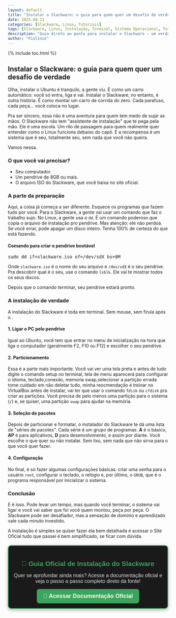 ```yaml
---
layout: default
title: "Instalar o Slackware: o guia para quem quer um desafio de verdade"
date: 2025-08-21
categories: [Slackware, Linux, Tutoriais]
tags: [Slackware, Linux, Instalação, Terminal, Sistema Operacional, Tutoriais]
description: "Guia direto ao ponto para instalar o Slackware — um verdadeiro rito de passagem para quem quer entender Linux debaixo do capô."
author: "Piolinux"
---
```


{% include toc.html %}

  <section class="post-content">
  
  
  
<h2>Instalar o Slackware: o guia para quem quer um desafio de verdade</h2>

<p>Olha, instalar o Ubuntu é tranquilo, a gente viu. É como um carro automático: você só entra, liga e vai. Instalar o Slackware, no entanto, é outra história. É como montar um carro de corrida do zero. Cada parafuso, cada peça... você coloca no lugar.</p>

<p>Pra ser sincero, essa não é uma aventura para quem tem medo de sujar as mãos. O Slackware não tem "assistente de instalação" que te pega pela mão. Ele é uma escola. Um rito de passagem para quem realmente quer entender como o Linux funciona debaixo do capô. E a recompensa é um sistema que é seu, totalmente seu, sem nada que você não queira.</p>

<p>Vamos nessa.</p>

<h3>O que você vai precisar?</h3>
<ul>
  <li>Seu computador.</li>
  <li>Um pendrive de 8GB ou mais.</li>
  <li>O arquivo ISO do Slackware, que você baixa no site oficial.</li>
</ul>

<h3>A parte da preparação</h3>
<p>Aqui, a coisa já começa a ser diferente. Esquece os programas que fazem tudo por você. Para o Slackware, a gente vai usar um comando que faz o trabalho sujo. No Linux, a gente usa o <code>dd</code>. É um comando poderoso que copia o arquivo de instalação pro pendrive. Mas atenção: ele não perdoa. Se você errar, pode apagar um disco inteiro. Tenha 100% de certeza do que está fazendo.</p>

<h4>Comando para criar o pendrive bootável</h4>
<pre>
sudo dd if=slackware.iso of=/dev/sdX bs=8M
</pre>
<p>Onde <code>slackware.iso</code> é o nome do seu arquivo e <code>/dev/sdX</code> é o seu pendrive. Pra descobrir qual é o seu, use o comando <code>lsblk</code>. Ele vai te mostrar todos os seus discos.</p>
<p>Depois que o comando terminar, seu pendrive estará pronto.</p>

<h3>A instalação de verdade</h3>
<p>A instalação do Slackware é toda em terminal. Sem mouse, sem firula 
após o .</p>

<h4>1. Ligar o PC pelo pendrive</h4>
<p>Igual ao Ubuntu, você tem que entrar no menu de inicialização na 
hora que liga o computador (geralmente F2, F10 ou F12) e escolher o seu 
pendrive.</p>



<h4>2. Particionamento</h4>
<p>Essa é a parte mais importante. Você vai ver uma tela preta e antes 
de tudo digite o comando setup no terminal, tela de menu aparecerá para 
configurar o idioma, teclado,conexão, memoria swap,selecionar a partição 
errada tome cuidado em 
não deletar tudo, 
minha reocmendação é treinar no VirtualBox antes de instalar, vai ter que usar o comando <code>fdisk</code> ou <code>cfdisk</code> pra criar as partições. Você precisa de pelo menos uma partição para o sistema (<code>/</code>) e, se quiser, uma partição <code>swap</code> para ajudar na memória.</p>

<h4>3. Seleção de pacotes</h4>
<p>Depois de particionar e formatar, o instalador do Slackware te dá uma lista de "séries de pacotes". Cada série é um grupo de programas. <strong>A</strong> é o básico, <strong>AP</strong> é para aplicativos, <strong>D</strong> para desenvolvimento, e assim por diante. Você escolhe o que quer ou não instalar. Sem lixo, sem nada que não sirva para o que você quer fazer.</p>

<h4>4. Configuração</h4>
<p>No final, é só fazer algumas configurações básicas: criar uma senha para o usuário <code>root</code>, configurar o teclado, o relógio e, por último, o <code>GRUB</code>, que é o programa responsável por inicializar o sistema.</p>

<h3>Conclusão</h3>
<p>E é isso. Pode levar um tempo, mas quando você terminar, o sistema vai ligar e você vai saber que foi você quem montou, peça por peça. O Slackware pode ser desafiador, mas a sensação de domínio e aprendizado vale cada minuto investido.</p>

<p>A instalação é simples se quiser fazer ela bem detalhada é acessar o Site Oficial tudo que passei é bem simplificado, se ficar com dúvida.</p>




<div style="
background-color: #1a1a1a;
border: 2px solid #3ba55d;
padding: 15px;
margin: 20px 0;
border-radius: 10px;
text-align: center;
box-shadow: 0 4px 12px rgba(0,0,0,0.3);
font-family: Arial, sans-serif;
">
<h2 style="color: #3ba55d; margin-bottom: 10px;">📘 Guia Oficial de Instalação do Slackware</h2>
<p style="color: #e0e0e0; font-size: 16px; margin-bottom: 15px;">
Quer se aprofundar ainda mais? Acesse a documentação oficial e veja o passo a passo completo direto da fonte!
</p>
<a href="https://docs.slackware.com/pt-br:slackware:install" target="_blank"
style="
background-color: #3ba55d;
color: #fff;
padding: 12px 20px;
text-decoration: none;
font-size: 18px;
font-weight: bold;
border-radius: 8px;
transition: background 0.3s ease;
display: inline-block;
"
onmouseover="this.style.backgroundColor='#2e8649'"
onmouseout="this.style.backgroundColor='#3ba55d'">
🔗 Acessar Documentação Oficial
</a>
</div>

</section>





